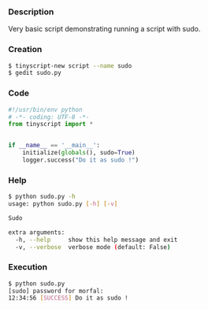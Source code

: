 ### Description

Very basic script demonstrating running a script with sudo.

### Creation

```sh
$ tinyscript-new script --name sudo
$ gedit sudo.py

```

### Code

```python
#!/usr/bin/env python
# -*- coding: UTF-8 -*-
from tinyscript import *


if __name__ == '__main__':
    initialize(globals(), sudo=True)
    logger.success("Do it as sudo !")
```

### Help

```sh
$ python sudo.py -h
usage: python sudo.py [-h] [-v]

Sudo

extra arguments:
  -h, --help     show this help message and exit
  -v, --verbose  verbose mode (default: False)

```

### Execution

```sh
$ python sudo.py
[sudo] password for morfal: 
12:34:56 [SUCCESS] Do it as sudo !

```

